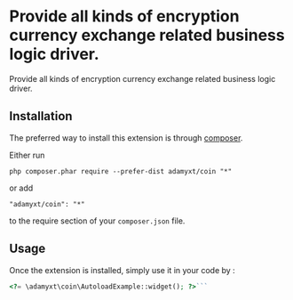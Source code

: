 Provide all kinds of encryption currency exchange related business logic driver.
================================================================================
Provide all kinds of encryption currency exchange related business logic driver.

Installation
------------

The preferred way to install this extension is through [composer](http://getcomposer.org/download/).

Either run

```
php composer.phar require --prefer-dist adamyxt/coin "*"
```

or add

```
"adamyxt/coin": "*"
```

to the require section of your `composer.json` file.


Usage
-----

Once the extension is installed, simply use it in your code by  :

```php
<?= \adamyxt\coin\AutoloadExample::widget(); ?>```